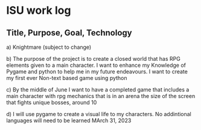 # ISU work  log

## Title, Purpose, Goal, Technology

a) Knightmare (subject to change)

b) The purpose of the project is to create a closed world that has RPG elements given to a main character. I want to enhance my Knowledge of Pygame and        python to help me in my future endeavours. I want to create my first ever Non-text based game using python 

c) By the middle of June I want to have a completed game that includes a main character with rpg mechanics that is in an arena the size of the screen that fights unique bosses, around 10

d) I will use pygame to create a visual life to my characters. No addintional languages will need to be learned MArch 31, 2023
